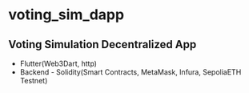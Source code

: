 # voting_sim_dapp

## Voting Simulation Decentralized App
- Flutter(Web3Dart, http)
- Backend - Solidity(Smart Contracts, MetaMask, Infura, SepoliaETH Testnet)
